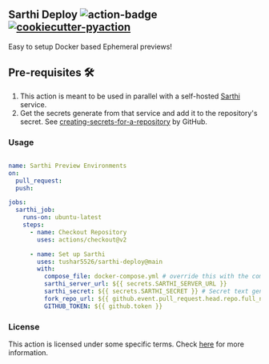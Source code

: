 ## Sarthi Deploy <img alt="action-badge" src="https://img.shields.io/badge/Sarthi-white?logo=github-actions&label=GitHub%20Action&labelColor=white&color=0064D7"> <a href="https://github.com/lnxpy/cookiecutter-pyaction"><img alt="cookiecutter-pyaction" src="https://img.shields.io/badge/cookiecutter--pyaction-white?logo=cookiecutter&label=Made%20with&labelColor=white&color=0064D7"></a>

Easy to setup Docker based Ephemeral previews!

Pre-requisites 🛠️
-----------------

1. This action is meant to be used in parallel with a self-hosted [Sarthi]() service.
2. Get the secrets generate from that service and add it to the repository's secret. See [creating-secrets-for-a-repository](https://docs.github.com/en/actions/security-guides/using-secrets-in-github-actions#creating-secrets-for-a-repository) by GitHub.

### Usage
```yml

name: Sarthi Preview Environments
on:
  pull_request:
  push:

jobs:
  sarthi_job:
    runs-on: ubuntu-latest
    steps:
      - name: Checkout Repository
        uses: actions/checkout@v2

      - name: Set up Sarthi
        uses: tushar5526/sarthi-deploy@main
        with:
          compose_file: docker-compose.yml # override this with the compose file name
          sarthi_server_url: ${{ secrets.SARTHI_SERVER_URL }} 
          sarthi_secret: ${{ secrets.SARTHI_SECRET }} # Secret text generate while setting up the server
          fork_repo_url: ${{ github.event.pull_request.head.repo.full_name }}
          GITHUB_TOKEN: ${{ github.token }}
```

### License
This action is licensed under some specific terms. Check [here](LICENSE) for more information.